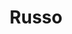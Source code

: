 ---
layout: default
title: Russo
parent: Seconda Edizione
grand_parent: Localizzazioni
nav_exclude: true
search_exclude: true
---